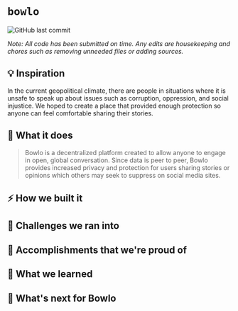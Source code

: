 # `bowlo`
![GitHub last commit](https://img.shields.io/github/last-commit/steven-mathew/bowlo)

*Note: All code has been submitted on time. Any edits are housekeeping and chores such as removing unneeded files or adding sources.*

## 💡 Inspiration
In the current geopolitical climate, there are people in situations where it is unsafe to speak up about issues such as corruption, oppression, and social injustice. We hoped to create a place that provided enough protection so anyone can feel comfortable sharing their stories.

## 📜 What it does
> Bowlo is a decentralized platform created to allow anyone to engage in open, global conversation. Since data is peer to peer, Bowlo provides increased privacy and protection for users sharing stories or opinions which others may seek to suppress on social media sites.

## ⚡️ How we built it

## 👣 Challenges we ran into

## 🤝 Accomplishments that we're proud of

## 🙌 What we learned

## 🚚 What's next for Bowlo
